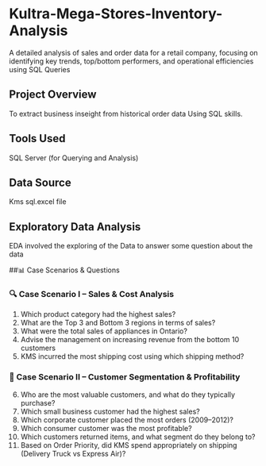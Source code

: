 # Kultra-Mega-Stores-Inventory-Analysis
A detailed analysis of sales and order data for a retail company, focusing on identifying key trends, top/bottom performers, and operational efficiencies using SQL  Queries

## Project Overview
To extract business inseight from historical order data Using SQL skills.

## Tools Used 
SQL Server (for Querying and Analysis)

## Data Source
Kms sql.excel file

## Exploratory Data Analysis
EDA involved the exploring of the Data to answer some question about the data

##📊 Case Scenarios & Questions
### 🔍 Case Scenario I – Sales & Cost Analysis
1. Which product category had the highest sales?
2. What are the Top 3 and Bottom 3 regions in terms of sales?
3. What were the total sales of appliances in Ontario?
4. Advise the management on increasing revenue from the bottom 10 customers
5. KMS incurred the most shipping cost using which shipping method?
### 💼 Case Scenario II – Customer Segmentation & Profitability
6. Who are the most valuable customers, and what do they typically purchase?
7. Which small business customer had the highest sales?
8. Which corporate customer placed the most orders (2009–2012)?
9. Which consumer customer was the most profitable?
10. Which customers returned items, and what segment do they belong to?
11. Based on Order Priority, did KMS spend appropriately on shipping (Delivery Truck vs Express Air)?

